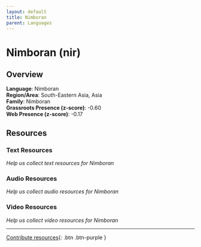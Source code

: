 ```yaml
---
layout: default
title: Nimboran
parent: Languages
---
```


# Nimboran (nir)

## Overview

**Language**: Nimboran  
**Region/Area**: South-Eastern Asia, Asia  
**Family**: Nimboran  
**Grassroots Presence (z-score)**: -0.60  
**Web Presence (z-score)**: -0.17  

## Resources

### Text Resources
*Help us collect text resources for Nimboran*

### Audio Resources
*Help us collect audio resources for Nimboran*

### Video Resources
*Help us collect video resources for Nimboran*

---

[Contribute resources](https://forms.office.com/e/1SfLJx3u1r){: .btn .btn-purple }
